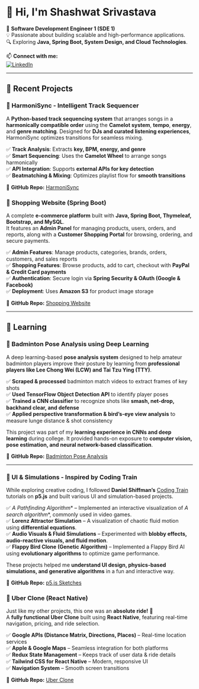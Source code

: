 # 👋 Hi, I'm Shashwat Srivastava

🚀 **Software Development Engineer 1 (SDE 1)**  
💡 Passionate about building scalable and high-performance applications.  
🔍 Exploring **Java, Spring Boot, System Design, and Cloud Technologies**.  

📫 **Connect with me:**  
[![LinkedIn](https://img.shields.io/badge/LinkedIn-Connect-blue?style=flat&logo=linkedin)](https://www.linkedin.com/in/shashwat-srivastava-858466202/)  

---

## 📌 Recent Projects

### 🎵 HarmoniSync - Intelligent Track Sequencer
A **Python-based track sequencing system** that arranges songs in a **harmonically compatible order** using the **Camelot system**, **tempo**, **energy**, and **genre matching**. Designed for **DJs and curated listening experiences**, HarmoniSync optimizes transitions for seamless mixing.

✅ **Track Analysis**: Extracts **key, BPM, energy, and genre**  
✅ **Smart Sequencing**: Uses the **Camelot Wheel** to arrange songs harmonically  
✅ **API Integration**: Supports **external APIs for key detection**  
✅ **Beatmatching & Mixing**: Optimizes playlist flow for **smooth transitions**  

🔗 **GitHub Repo:** [HarmoniSync](https://github.com/Shashwat0212/Harmoni-Sync)  

### 🛒 Shopping Website (Spring Boot)
A complete **e-commerce platform** built with **Java, Spring Boot, Thymeleaf, Bootstrap, and MySQL**.  
It features an **Admin Panel** for managing products, users, orders, and reports, along with a **Customer Shopping Portal** for browsing, ordering, and secure payments.

✅ **Admin Features**: Manage products, categories, brands, orders, customers, and sales reports  
✅ **Shopping Features**: Browse products, add to cart, checkout with **PayPal & Credit Card payments**  
✅ **Authentication**: Secure login via **Spring Security & OAuth (Google & Facebook)**  
✅ **Deployment**: Uses **Amazon S3** for product image storage  

🔗 **GitHub Repo:** [Shopping Website](https://github.com/Shashwat0212/Spring-boot)  

---

## 📌 Learning

### 🏸 Badminton Pose Analysis using Deep Learning
A deep learning-based **pose analysis system** designed to help amateur badminton players improve their posture by learning from **professional players like Lee Chong Wei (LCW) and Tai Tzu Ying (TTY)**.  

✅ **Scraped & processed** badminton match videos to extract frames of key shots  
✅ **Used TensorFlow Object Detection API** to identify player poses  
✅ **Trained a CNN classifier** to recognize shots like **smash, net-drop, backhand clear, and defense**  
✅ **Applied perspective transformation & bird’s-eye view analysis** to measure lunge distance & shot consistency  

This project was part of my **learning experience in CNNs and deep learning** during college. It provided hands-on exposure to **computer vision, pose estimation, and neural network-based classification**.  

🔗 **GitHub Repo:** [Badminton Pose Analysis](https://github.com/Shashwat0212/badminton-pose-analysis)  

---

### 🎨 UI & Simulations - Inspired by Coding Train
While exploring creative coding, I followed **Daniel Shiffman’s** [Coding Train](https://www.youtube.com/user/shiffman) tutorials on **p5.js** and built various UI and simulation-based projects.

✅ **A* Pathfinding Algorithm** – Implemented an interactive visualization of **A* search algorithm**, commonly used in video games.  
✅ **Lorenz Attractor Simulation** – A visualization of chaotic fluid motion using **differential equations**.  
✅ **Audio Visuals & Fluid Simulations** – Experimented with **blobby effects, audio-reactive visuals, and fluid motion**.  
✅ **Flappy Bird Clone (Genetic Algorithm)** – Implemented a Flappy Bird AI using **evolutionary algorithms** to optimize game performance.  

These projects helped me **understand UI design, physics-based simulations, and generative algorithms** in a fun and interactive way.  

🔗 **GitHub Repo:** [p5.js Sketches](https://github.com/Shashwat0212/p5js_sketches)  

### 🚖 Uber Clone (React Native)
Just like my other projects, this one was an **absolute ride!** 🎢  
A **fully functional Uber Clone** built using **React Native**, featuring real-time navigation, pricing, and ride selection.

✅ **Google APIs (Distance Matrix, Directions, Places)** – Real-time location services  
✅ **Apple & Google Maps** – Seamless integration for both platforms  
✅ **Redux State Management** – Keeps track of user data & ride details  
✅ **Tailwind CSS for React Native** – Modern, responsive UI  
✅ **Navigation System** – Smooth screen transitions  

🔗 **GitHub Repo:** [Uber Clone](https://github.com/Shashwat0212/uber-clone)  

  

